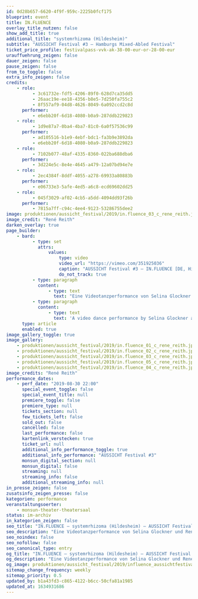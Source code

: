 ```yaml
---
id: 0d28b657-6620-4f9f-959c-2225b0fcf175
blueprint: event
title: IN.FLUENCE
overlay_title_nutzen: false
show_add_title: true
additional_title: "systemrhizoma (Hildesheim)"
subtitle: "AUSSICHT Festival #3 – Hamburgs Mixed-Abled Festival"
ticket_price_profile: festivalpass-vvk-ak-38-00-eur-or-28-00-eur
urauffuehrung_zeigen: false
dauer_zeigen: false
pause_zeigen: false
from_to_toggle: false
extra_info_zeigen: false
credits:
    - role:
          - 3c61732e-fdf5-4206-89f0-628d7ca35dd5
          - 26aac19e-ee18-4356-b8e5-7d250fa755c2
          - 8f557af9-04d8-4626-8049-6a092ccd2c8d
      performer:
          - e6ebb20f-6d18-4080-b0a9-287ddb229823
    - role:
          - 1d9e87a7-0ba4-4ba7-81c0-6a0f57536c99
      performer:
          - ad105516-b1e9-4ebf-bdc1-fa3b9e3892da
          - e6ebb20f-6d18-4080-b0a9-287ddb229823
    - role:
          - 7102b077-48af-4335-8360-022ba688dba6
      performer:
          - 3d224e5c-8e4e-4645-a479-12a07bd94e7e
    - role:
          - 2ec4384f-8ddf-4055-a278-69933a80883b
      performer:
          - e06733e3-5afe-4ed5-a6c8-ecd69602dd25
    - role:
          - 045f3029-af02-4cb5-a5dd-4094dd93f26b
      performer:
          - 7815a7ff-c94c-4ee4-9123-53286755dee2
image: produktionen/aussicht_festival/2019/in.fluence_03_c_rene_reith.jpg
image_credit: "René Reith"
darken_overlay: true
page_builder:
    - bard:
          - type: set
            attrs:
                values:
                    type: video
                    video_url: "https://vimeo.com/351925036"
                    caption: "AUSSICHT Festival #3 – IN.FLUENCE [DE, Hildesheim]"
                    do_not_track: true
          - type: paragraph
            content:
                - type: text
                  text: "Eine Videotanzperformance von Selina Glockner und René Reith im Zwischenraum filmischer Abbildung von Tanz und der Selbstinszenierung filmischer Mittel als Tanz. Aufführung und Aufzeichnung werden auf dem Set einer Performance live miteinander verbunden, und hierarchisch gedachte Prämissen zum Verhältnis von „Original“ und „Reproduktion“ filmtänzerisch in ein sich bedingendes Verhältnis gebracht. Dabei stellt sich das Projekt in einer Zeit von Selfies und Überwachung die Frage: Wie nehmen wir das filmische Bild wahr, wenn wir nach seiner Entstehung fragen (können)?\_"
          - type: paragraph
            content:
                - type: text
                  text: 'A video dance performance by Selina Glockner and René Reith in the intervening cinematic depiction of dance and the self-staging of cinematic means as a dance. Performance and recording are combined live on the set of a performance, and hierarchically conceived premises on the relationship between "original" and "reproduction" are brought through cinematic dance skills into a conditional relationship. The project raises the question in a time of selfies and surveillance: How do we perceive the cinematic image when we (can) ask for its creation?'
      type: article
      enabled: true
image_gallery_toggle: true
image_gallery:
    - produktionen/aussicht_festival/2019/in.fluence_01_c_rene_reith.jpg
    - produktionen/aussicht_festival/2019/in.fluence_02_c_rene_reith.jpg
    - produktionen/aussicht_festival/2019/in.fluence_03_c_rene_reith.jpg
    - produktionen/aussicht_festival/2019/in.fluence_05_c_rene_reith.jpg
    - produktionen/aussicht_festival/2019/in.fluence_04_c_rene_reith.jpg
image_credits: "René Reith"
performance_dates:
    - perf_date: "2019-08-30 22:00"
      special_event_toggle: false
      special_event_title: null
      premiere_toggle: false
      premiere_type: null
      tickets_section: null
      few_tickets_left: false
      sold_out: false
      cancelled: false
      last_performance: false
      kartenlink_verstecken: true
      ticket_url: null
      additional_info_performance_toggle: true
      additional_info_performance: "AUSSICHT Festival #3"
      monsun_digital_section: null
      monsun_digital: false
      streaming: null
      streaming_info: false
      additional_streaming_info: null
in_presse_zeigen: false
zusatsinfo_zeigen_presse: false
kategorien: performance
veranstaltungsoerter:
    - monsun-theater-theatersaal
status: im-archiv
in_kategorien_zeigen: false
seo_title: "IN.FLUENCE – systemrhizoma (Hildesheim) – AUSSICHT Festival #3"
seo_description: "Eine Videotanzperformance von Selina Glockner und René Reith im Zwischenraum filmischer Abbildung von Tanz und Selbstinszenierung filmischer Mittel als Tanz."
seo_noindex: false
seo_nofollow: false
seo_canonical_type: entry
og_title: "IN.FLUENCE – systemrhizoma (Hildesheim) – AUSSICHT Festival #3"
og_description: "Eine Videotanzperformance von Selina Glockner und René Reith im Zwischenraum filmischer Abbildung von Tanz und Selbstinszenierung filmischer Mittel als Tanz."
og_image: produktionen/aussicht_festival/2019/influence_aussichtfestival_social_media_image.jpg
sitemap_change_frequency: weekly
sitemap_priority: 0.5
updated_by: b1a43fd3-c865-4122-b6cc-50cfa81a1985
updated_at: 1634931686
---
```

